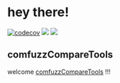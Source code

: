 # hey there!
[![codecov](https://codecov.io/github/AidPaike/AidPaikesTools/branch/main/graph/badge.svg?token=AIZQS5QBI4)](https://codecov.io/github/AidPaike/AidPaikesTools)
![](https://codecov.io/gh/AidPaike/AidPaikesTools/branch/main/graphs/tree.svg?token=AIZQS5QBI4)
![](https://codecov.io/github/AidPaike/AidPaikesTools/branch/main/graphs/sunburst.svg?token=AIZQS5QBI4)
## comfuzzCompareTools
welcome [comfuzzCompareTools](comfuzzCompareTools) !!!
